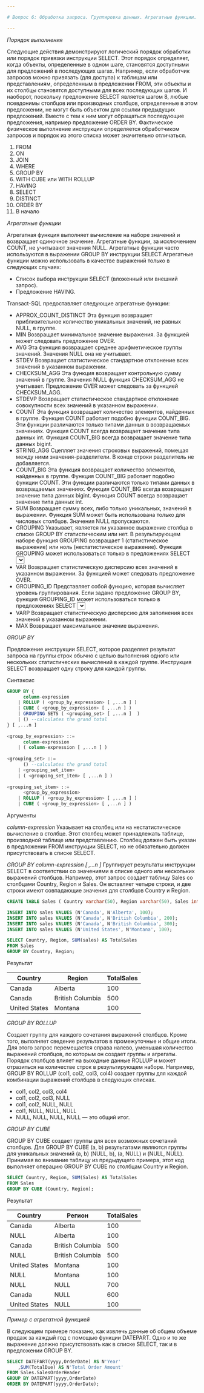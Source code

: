 ```yaml
---

# Вопрос 6: Обработка запроса. Группировка данных. Агрегатные функции.

---
```


_Порядок выполнения_

Следующие действия демонстрируют логический порядок обработки или порядок привязки инструкции SELECT. Этот порядок определяет, когда объекты, определенные в одном шаге, становятся доступными для предложений в последующих шагах. Например, если обработчик запросов можно привязать (для доступа) к таблицам или представлениям, определенным в предложении FROM, эти объекты и их столбцы становятся доступными для всех последующих шагов. И наоборот, поскольку предложение SELECT является шагом 8, любые псевдонимы столбцов или производных столбцов, определенные в этом предложении, не могут быть объектом для ссылки предыдущих предложений. Вместе с тем к ним могут обращаться последующие предложения, например предложение ORDER BY. Фактическое физическое выполнение инструкции определяется обработчиком запросов и порядок из этого списка может значительно отличаться.

1. FROM
2. ON
3. JOIN
4. WHERE
5. GROUP BY
6. WITH CUBE или WITH ROLLUP
7. HAVING
8. SELECT
9. DISTINCT
10. ORDER BY
11. В начало

_Агрегатные функции_

Агрегатная функция выполняет вычисление на наборе значений и возвращает одиночное значение. Агрегатные функции, за исключением COUNT, не учитывают значения NULL. Агрегатные функции часто используются в выражении GROUP BY инструкции SELECT.Агрегатные функции можно использовать в качестве выражений только в следующих случаях:

* Список выбора инструкции SELECT (вложенный или внешний запрос).
* Предложение HAVING.

Transact-SQL предоставляет следующие агрегатные функции:

* APPROX_COUNT_DISTINCT
Эта функция возвращает приблизительное количество уникальных значений, не равных NULL, в группе.
* MIN
Возвращает минимальное значение выражения. За функцией может следовать предложение OVER.
* AVG
Эта функция возвращает среднее арифметическое группы значений. Значения NULL она не учитывает.
* STDEV
Возвращает статистическое стандартное отклонение всех значений в указанном выражении.
* CHECKSUM_AGG
Эта функция возвращает контрольную сумму значений в группе. Значения NULL функция CHECKSUM_AGG не учитывает. Предложение OVER может следовать за функцией CHECKSUM_AGG.
* STDEVP
Возвращает статистическое стандартное отклонение совокупности всех значений в указанном выражении.
* COUNT
Эта функция возвращает количество элементов, найденных в группе. Функция COUNT работает подобно функции COUNT_BIG. Эти функции различаются только типами данных в возвращаемых значениях. Функция COUNT всегда возвращает значение типа данных int. Функция COUNT_BIG всегда возвращает значение типа данных bigint.
* STRING_AGG
Сцепляет значения строковых выражений, помещая между ними значения-разделители. В конце строки разделитель не добавляется.
* COUNT_BIG
Эта функция возвращает количество элементов, найденных в группе. Функция COUNT_BIG работает подобно функции COUNT. Эти функции различаются только типами данных в возвращаемых значениях. Функция COUNT_BIG всегда возвращает значение типа данных bigint. Функция COUNT всегда возвращает значение типа данных int.
* SUM
Возвращает сумму всех, либо только уникальных, значений в выражении. Функция SUM может быть использована только для числовых столбцов. Значения NULL пропускаются.
* GROUPING
Указывает, является ли указанное выражение столбца в списке GROUP BY статистическим или нет. В результирующем наборе функция GROUPING возвращает 1 (статистическое выражение) или ноль (нестатистическое выражение). Функция GROUPING может использоваться только в предложениях SELECT <select>, HAVING и ORDER BY, если указано предложение GROUP BY.
* VAR
Возвращает статистическую дисперсию всех значений в указанном выражении. За функцией может следовать предложение OVER.
* GROUPING_ID
Представляет собой функцию, которая вычисляет уровень группирования. Если задано предложение GROUP BY, функция GROUPING_ID может использоваться только в предложениях SELECT <select>, HAVING или ORDER BY.
* VARP
Возвращает статистическую дисперсию для заполнения всех значений в указанном выражении.
* MAX
Возвращает максимальное значение выражения.

_GROUP BY_

Предложение инструкции SELECT, которое разделяет результат запроса на группы строк обычно с целью выполнения одного или нескольких статистических вычислений в каждой группе. Инструкция SELECT возвращает одну строку для каждой группы.

Синтаксис

```sql
GROUP BY {
      column-expression  
    | ROLLUP ( <group_by_expression> [ ,...n ] )  
    | CUBE ( <group_by_expression> [ ,...n ] )  
    | GROUPING SETS ( <grouping_set> [ ,...n ]  )  
    | () --calculates the grand total 
} [ ,...n ] 
 
<group_by_expression> ::=  
      column-expression  
    | ( column-expression [ ,...n ] )    
   
<grouping_set> ::=  
      () --calculates the grand total  
    | <grouping_set_item>  
    | ( <grouping_set_item> [ ,...n ] )  
  
<grouping_set_item> ::=  
      <group_by_expression>  
    | ROLLUP ( <group_by_expression> [ ,...n ] )  
    | CUBE ( <group_by_expression> [ ,...n ] ) 
```

Аргументы

_column-expression_
Указывает на столбец или на нестатистическое вычисление в столбце. Этот столбец может принадлежать таблице, производной таблице или представлению. Столбец должен быть указан в предложении FROM инструкции SELECT, но не обязательно должен присутствовать в списке SELECT.

_GROUP BY column-expression [ ,...n ]_
Группирует результаты инструкции SELECT в соответствии со значениями в списке одного или нескольких выражений столбцов.
Например, этот запрос создает таблицу Sales со столбцами Country, Region и Sales. Он вставляет четыре строки, и две строки имеют совпадающие значения для столбцов Country и Region.

```sql
CREATE TABLE Sales ( Country varchar(50), Region varchar(50), Sales int );

INSERT INTO sales VALUES (N'Canada', N'Alberta', 100);
INSERT INTO sales VALUES (N'Canada', N'British Columbia', 200);
INSERT INTO sales VALUES (N'Canada', N'British Columbia', 300);
INSERT INTO sales VALUES (N'United States', N'Montana', 100);

SELECT Country, Region, SUM(sales) AS TotalSales
FROM Sales
GROUP BY Country, Region;
```

Результат

Country | Region | TotalSales
--- | --- | ---
Canada | Alberta |	100
Canada	| British Columbia | 500
United States |	Montana | 100

_GROUP BY ROLLUP_

Создает группу для каждого сочетания выражений столбцов. Кроме того, выполняет сведение результатов в промежуточные и общие итоги. Для этого запрос перемещается справа налево, уменьшая количество выражений столбцов, по которым он создает группы и агрегаты.
Порядок столбцов влияет на выходные данные ROLLUP и может отразиться на количестве строк в результирующем наборе.
Например, GROUP BY ROLLUP (col1, col2, col3, col4) создает группы для каждой комбинации выражений столбцов в следующих списках.
* col1, col2, col3, col4
* col1, col2, col3, NULL
* col1, col2, NULL, NULL
* col1, NULL, NULL, NULL
* NULL, NULL, NULL, NULL — это общий итог.

_GROUP BY CUBE_

GROUP BY CUBE создает группы для всех возможных сочетаний столбцов. Для GROUP BY CUBE (a, b) результатами являются группы для уникальных значений (a, b) (NULL, b), (a, NULL) и (NULL, NULL).
Принимая во внимание таблицу из предыдущего примера, этот код выполняет операцию GROUP BY CUBE по столбцам Country и Region.

```sql
SELECT Country, Region, SUM(Sales) AS TotalSales
FROM Sales
GROUP BY CUBE (Country, Region);
```

Результат

Country |	Регион|	TotalSales
---|---|---
Canada |	Alberta	| 100
NULL |	Alberta	| 100
Canada |	British Columbia |	500
NULL |	British Columbia	| 500
United States |	Montana	| 100
NULL |	Montana	| 100
NULL |	NULL	| 700
Canada |	NULL |	600
United States |	NULL |	100

_Пример с агрегатной функцией_

В следующем примере показано, как извлечь данные об общем объеме продаж за каждый год с помощью функции DATEPART. Одно и то же выражение должно присутствовать как в списке SELECT, так и в предложении GROUP BY.

```sql
SELECT DATEPART(yyyy,OrderDate) AS N'Year'  
    ,SUM(TotalDue) AS N'Total Order Amount'  
FROM Sales.SalesOrderHeader  
GROUP BY DATEPART(yyyy,OrderDate)  
ORDER BY DATEPART(yyyy,OrderDate);
```